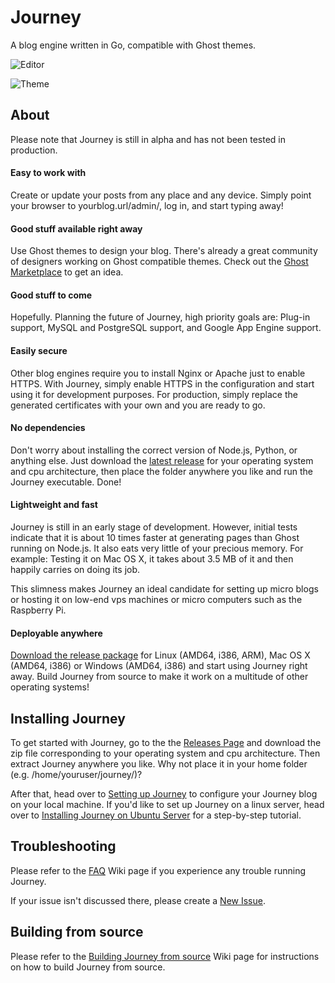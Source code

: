 # Journey
A blog engine written in Go, compatible with Ghost themes.

![Editor](https://raw.githubusercontent.com/kabukky/journey/gh-pages/images/journey.png)

![Theme](https://raw.githubusercontent.com/kabukky/journey/gh-pages/images/promenade.jpg)

## About
Please note that Journey is still in alpha and has not been tested in production.

#### Easy to work with
Create or update your posts from any place and any device. Simply point your browser to yourblog.url/admin/, log in, and start typing away!

#### Good stuff available right away
Use Ghost themes to design your blog. There's already a great community of designers working on Ghost compatible themes. Check out the [Ghost Marketplace](http://marketplace.ghost.org) to get an idea.

#### Good stuff to come
Hopefully. Planning the future of Journey, high priority goals are: Plug-in support, MySQL and PostgreSQL support, and Google App Engine support.

#### Easily secure
Other blog engines require you to install Nginx or Apache just to enable HTTPS. With Journey, simply enable HTTPS in the configuration and start using it for development purposes. For production, simply replace the generated certificates with your own and you are ready to go.

#### No dependencies
Don't worry about installing the correct version of Node.js, Python, or anything else. Just download the [latest release](https://www.github.com/kabukky/journey/releases) for your operating system and cpu architecture, then place the folder anywhere you like and run the Journey executable. Done!

#### Lightweight and fast
Journey is still in an early stage of development. However, initial tests indicate that it is about 10 times faster at generating pages than Ghost running on Node.js. It also eats very little of your precious memory. For example: Testing it on Mac OS X, it takes about 3.5 MB of it and then happily carries on doing its job.

This slimness makes Journey an ideal candidate for setting up micro blogs or hosting it on low-end vps machines or micro computers such as the Raspberry Pi.

#### Deployable anywhere
[Download the release package](https://www.github.com/kabukky/journey/releases) for Linux (AMD64, i386, ARM), Mac OS X (AMD64, i386) or Windows (AMD64, i386) and start using Journey right away. Build Journey from source to make it work on a multitude of other operating systems!

## Installing Journey
To get started with Journey, go to the the [Releases Page](https://github.com/kabukky/journey/releases) and download the zip file corresponding to your operating system and cpu architecture. Then extract Journey anywhere you like. Why not place it in your home folder (e.g. /home/youruser/journey/)?

After that, head over to [Setting up Journey](https://github.com/kabukky/journey/wiki/Setting-up-Journey) to configure your Journey blog on your local machine. If you'd like to set up Journey on a linux server, head over to [Installing Journey on Ubuntu Server](https://github.com/kabukky/journey/wiki/Installing-Journey-on-Ubuntu-Server) for a step-by-step tutorial.

## Troubleshooting
Please refer to the [FAQ](https://github.com/kabukky/journey/wiki/FAQ) Wiki page if you experience any trouble running Journey.

If your issue isn't discussed there, please create a [New Issue](https://github.com/kabukky/journey/issues).

## Building from source
Please refer to the [Building Journey from source](https://github.com/kabukky/journey/wiki/Building-Journey-from-source) Wiki page for instructions on how to build Journey from source.
